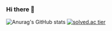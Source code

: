 ### Hi there 👋
![Anurag's GitHub stats](https://github-readme-stats.vercel.app/api?username=GGallangE&show_icons=true&theme=buefy)
[![solved.ac tier](http://mazassumnida.wtf/api/generate_badge?boj=kimdg1122)](https://solved.ac/kimdg1122)

<!--
**GGallangE/GGallangE** is a ✨ _special_ ✨ repository because its `README.md` (this file) appears on your GitHub profile.

Here are some ideas to get you started:

- 🔭 I’m currently working on ...
- 🌱 I’m currently learning ...
- 👯 I’m looking to collaborate on ...
- 🤔 I’m looking for help with ...
- 💬 Ask me about ...
- 📫 How to reach me: ...
- 😄 Pronouns: ...
- ⚡ Fun fact: ...
-->
